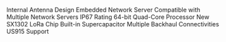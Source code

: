 Internal Antenna Design
Embedded Network Server
Compatible with Multiple Network Servers
IP67 Rating
64-bit Quad-Core Processor
New SX1302 LoRa Chip
Built-in Supercapacitor
Multiple Backhaul Connectivities
US915 Support
